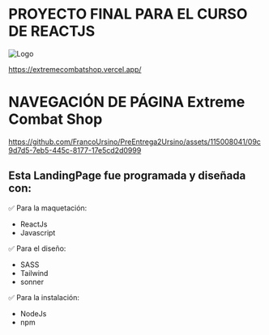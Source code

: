<h1>PROYECTO FINAL PARA EL CURSO DE REACTJS</h1>

![Logo](https://i.postimg.cc/Qdh5pxpv/logo.png)

https://extremecombatshop.vercel.app/

# NAVEGACIÓN DE PÁGINA Extreme Combat Shop

https://github.com/FrancoUrsino/PreEntrega2Ursino/assets/115008041/09c9d7d5-7eb5-445c-8177-17e5cd2d0999

<h2>Esta LandingPage fue programada y diseñada con:</h2>

✅ Para la maquetación:
- ReactJs
- Javascript

✅ Para el diseño:
- SASS
- Tailwind
- sonner

✅ Para la instalación:
- NodeJs
- npm
